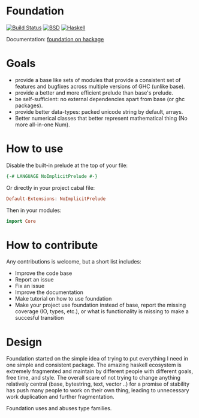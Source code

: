 Foundation
==========

[![Build Status](https://travis-ci.org/vincenthz/hs-foundation.png?branch=master)](https://travis-ci.org/vincenthz/hs-foundation)
[![BSD](http://b.repl.ca/v1/license-BSD-blue.png)](http://en.wikipedia.org/wiki/BSD_licenses)
[![Haskell](http://b.repl.ca/v1/language-haskell-lightgrey.png)](http://haskell.org)

Documentation: [foundation on hackage](http://hackage.haskell.org/package/foundation)

Goals
=====

* provide a base like sets of modules that provide a consistent set of features and bugfixes across multiple versions of GHC (unlike base).
* provide a better and more efficient prelude than base's prelude.
* be self-sufficient: no external dependencies apart from base (or ghc packages).
* provide better data-types: packed unicode string by default, arrays.
* Better numerical classes that better represent mathematical thing (No more all-in-one Num).

How to use
==========

Disable the built-in prelude at the top of your file:

```haskell
{-# LANGUAGE NoImplicitPrelude #-}
```

Or directly in your project cabal file:

```haskell
Default-Extensions: NoImplicitPrelude
```

Then in your modules:

```haskell
import Core
```

How to contribute
=================

Any contributions is welcome, but a short list includes:

* Improve the code base
* Report an issue
* Fix an issue
* Improve the documentation
* Make tutorial on how to use foundation
* Make your project use foundation instead of base, report the missing coverage (IO, types, etc.), or what is functionality is missing to make a succesful transition


Design
======

Foundation started on the simple idea of trying to put everything I need in one
simple and consistent package. The amazing haskell ecosystem is extremely
fragmented and maintain by different people with different goals, free time,
and style. The overall scare of not trying to change anything relatively
central (base, bytestring, text, vector ..) for a promise of stability has push
many people to work on their own thing, leading to unnecessary work duplication
and further fragmentation.

Foundation uses and abuses type families.
